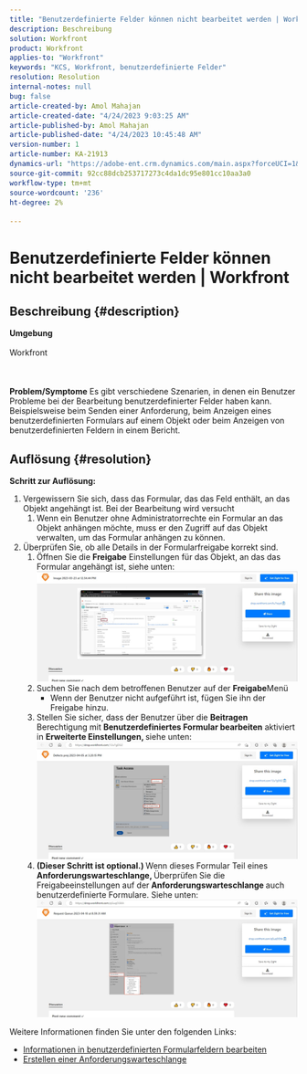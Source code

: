 ```yaml
---
title: "Benutzerdefinierte Felder können nicht bearbeitet werden | Workfront"
description: Beschreibung
solution: Workfront
product: Workfront
applies-to: "Workfront"
keywords: "KCS, Workfront, benutzerdefinierte Felder"
resolution: Resolution
internal-notes: null
bug: false
article-created-by: Amol Mahajan
article-created-date: "4/24/2023 9:03:25 AM"
article-published-by: Amol Mahajan
article-published-date: "4/24/2023 10:45:48 AM"
version-number: 1
article-number: KA-21913
dynamics-url: "https://adobe-ent.crm.dynamics.com/main.aspx?forceUCI=1&pagetype=entityrecord&etn=knowledgearticle&id=45df11d9-7ee2-ed11-a7c7-6045bd006c82"
source-git-commit: 92cc88dcb253717273c4da1dc95e801cc10aa3a0
workflow-type: tm+mt
source-wordcount: '236'
ht-degree: 2%

---
```


# Benutzerdefinierte Felder können nicht bearbeitet werden | Workfront

## Beschreibung {#description}

<b>Umgebung</b><br><br>Workfront<br><br> <br><br><b>Problem/Symptome</b>
Es gibt verschiedene Szenarien, in denen ein Benutzer Probleme bei der Bearbeitung benutzerdefinierter Felder haben kann. Beispielsweise beim Senden einer Anforderung, beim Anzeigen eines benutzerdefinierten Formulars auf einem Objekt oder beim Anzeigen von benutzerdefinierten Feldern in einem Bericht.


## Auflösung {#resolution}

<b>Schritt zur Auflösung:</b>
1. Vergewissern Sie sich, dass das Formular, das das Feld enthält, an das Objekt angehängt ist. Bei der Bearbeitung wird versucht
   1. Wenn ein Benutzer ohne Administratorrechte ein Formular an das Objekt anhängen möchte, muss er den Zugriff auf das Objekt verwalten, um das Formular anhängen zu können.
2. Überprüfen Sie, ob alle Details in der Formularfreigabe korrekt sind.
   1. Öffnen Sie die <b>Freigabe</b> Einstellungen für das Objekt, an das das Formular angehängt ist, siehe unten:![](assets/df8c14bb-8be2-ed11-a7c7-6045bd006c82.png)
   2. Suchen Sie nach dem betroffenen Benutzer auf der <b>Freigabe</b>Menü
      - Wenn der Benutzer nicht aufgeführt ist, fügen Sie ihn der Freigabe hinzu.
   3. Stellen Sie sicher, dass der Benutzer über die <b>Beitragen</b> Berechtigung mit <b>Benutzerdefiniertes Formular bearbeiten</b> aktiviert in <b>Erweiterte Einstellungen, </b>siehe unten:![](assets/e0da3f1c-8ce2-ed11-a7c7-6045bd006c82.png)
   4. <b>(Dieser Schritt ist optional.) </b>Wenn dieses Formular Teil eines<b> Anforderungswarteschlange, </b>Überprüfen Sie die Freigabeeinstellungen auf der<b> Anforderungswarteschlange </b>auch benutzerdefinierte Formulare. Siehe unten:![](assets/47992451-8ce2-ed11-a7c7-6045bd006c82.png)




Weitere Informationen finden Sie unter den folgenden Links:

- [Informationen in benutzerdefinierten Formularfeldern bearbeiten](https://experienceleague.adobe.com/docs/workfront/using/basics/work-with-custom-forms/edit-custom-forms.html?lang=en)
- [Erstellen einer Anforderungswarteschlange](https://experienceleague.adobe.com/docs/workfront/using/manage-work/requests/create-and-manage-request-queues/create-request-queue.html?lang=en)

